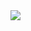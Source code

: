 <img src="https://i.imgur.com/O4UiucR.png" usemap="#image-map">

<map name="image-map">
    <area target="" alt="" title="" href="https://api.whatsapp.com/send?phone=351912140344&amp;text=Ol%C3%A1%20Marcelo%2C%20gostaria%20de%20saber%20mais%20sobre%20os%20servi%C3%A7os%20da%20Century%2021." coords="118,1435,82" shape="circle">
    <area target="" alt="" title="" href="https://www.facebook.com/marcelo.aiello.7906" coords="330,1437,82" shape="circle">
    <area target="" alt="" title="" href="https://goo.gl/maps/HmfSbn1cZpPcGfmH9" coords="538,1437,84" shape="circle">
    <area target="" alt="" title="" href="https://www.mysitec21.com/c21pt/marcelo-a/" coords="748,1437,81" shape="circle">
    <area target="" alt="" title="" href="mailto:marcelo-a@century21.pt" coords="88,1123,824,1221" shape="rect">
    <area target="" alt="" title="" href="tel:+351912140344" coords="824,1120,91,1032" shape="rect">
</map>
